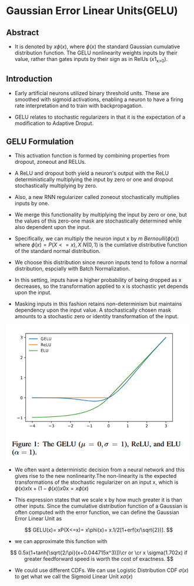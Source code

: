 # Gaussian Error Linear Units(GELU)

## Abstract

- It is denoted by $x\phi(x)$, where $\phi(x)$ the standard Gaussian cumulative distribution function. The GELU nonlinearity weights inputs by their value, rather than gates inputs by their sign as in RelUs $(x1_{\text{x>0}})$. 

## Introduction

- Early artificial neurons utilized binary threshold units. These are smoothed with sigmoid activations, enabling a neuron to have a firing rate interpretation and to train with backpropagation. 

- GELU relates to stochastic regularizers in that it is the expectation of a modification to Adaptive Droput. 

## GELU Formulation

- This activation function is formed by combining properties from dropout, zoneout and RELUs.

- A ReLU and dropout both yield a neuron's output with the ReLU deterministically multiplying the input by zero or one and dropout stochastically  multiplying by zero.

- Also, a new RNN regularizer called zoneout stochastically multiplies inputs by one.

- We merge this functionality by multiplying the input by zero or one, but the values of this zero-one mask are stochastically determined while also dependent upon the input. 

- Specifically, we can multiply the neuron input x by $m~Bernoulli(\phi(x))$ where $\phi(x)=P(X<=x),X~N(0,1)$ is the cumlative distributive function of the standard normal distribution.

- We choose this distribution since neuron inputs tend to follow a normal distribution, espcially with Batch Normalization. 

- In this setting, inputs have a higher probability of being dropped as x decreases, so the transformation applied to x is stochastic yet depends upon the input.

- Masking inputs in this fashion retains non-determinism but maintains dependency upon the input value. A stochastically chosen mask amounts to a stochastic zero or identity transformation of the input.

![alt text](image-14.png)

- We often want a deterministic decision from a neural network and this gives rise to the new nonlinearity.The non-linearity is the expected transformations of the stochastic regularizer on an input x, which is $\phi(\text{x})x I\text{x}+(1-\phi(x)) x 0\text{x}=x\phi(x)$

- This expression states that we scale x by how much greater it is than other inputs. Since the cumulative distribution function of a Gaussian is often computed with the error function, we can define the Gaussian Error Linear Unit as

$$
  GELU(x)= xP(X<=x)= x\phi(x)= x.1/2[1+erf(x/\sqrt{2})].
$$

- we can approximate this function with

$$
    0.5x(1+tanh[\sqrt{2/\pi}(x+0.044715x^3)])\cr
    or \cr
    x \sigma(1.702x) if greater feedforward speed is worth the cost of exactness.
$$

- We could use different CDFs. We can use Logistic Distribution CDF $\sigma(x)$ to get what we call the Sigmoid Linear Unit $x\sigma(x)$
